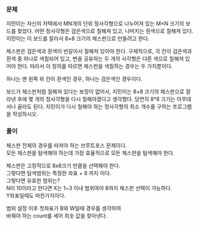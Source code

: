 ### 문제

지민이는 자신의 저택에서 MN개의 단위 정사각형으로 나누어져 있는 M×N 크기의 보드를 찾았다. 어떤 정사각형은 검은색으로 칠해져 있고, 나머지는 흰색으로 칠해져 있다. 지민이는 이 보드를 잘라서 8×8 크기의 체스판으로 만들려고 한다.   

체스판은 검은색과 흰색이 번갈아서 칠해져 있어야 한다. 구체적으로, 각 칸이 검은색과 흰색 중 하나로 색칠되어 있고, 변을 공유하는 두 개의 사각형은 다른 색으로 칠해져 있어야 한다. 따라서 이 정의를 따르면 체스판을 색칠하는 경우는 두 가지뿐이다.    

하나는 맨 왼쪽 위 칸이 흰색인 경우, 하나는 검은색인 경우이다.   

보드가 체스판처럼 칠해져 있다는 보장이 없어서, 지민이는 8×8 크기의 체스판으로 잘라낸 후에 몇 개의 정사각형을 다시 칠해야겠다고 생각했다. 당연히 8*8 크기는 아무데서나 골라도 된다. 지민이가 다시 칠해야 하는 정사각형의 최소 개수를 구하는 프로그램을 작성하시오.   


### 풀이

체스판 전체의 경우를 따져야 하는 브루트포스 문제이다.   
모든 체스판을 탐색해야 하는데 가장 효율적으로 모든 체스판을 탐색해야 한다.   

체스판은 고정적으로 8x8크기 만클을 선택해야 한다.   
그렇다면 탐색범위는 특정한 좌표 + 8 까지 이다.   
그렇다면 유효한 범위는?   
N이 10이라고 한다면 X는 1~3 이내 범위여야 8까지 체스판 선택이 가능하다.   
Y좌표일때도 마찬가지이다.   

범위 설정 이후 첫좌표가 B와 W일때 경우를 생각하여   
바꿔야 하는 count를 세어 최솟 값을 찾아낸다.
